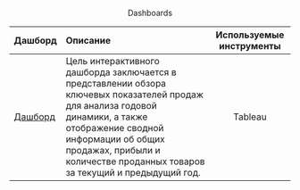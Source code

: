 <p align="center"> Dashboards </p align="center">

| **Дашборд** | **Описание** | **Используемые инструменты** |
| -------------------- | :--------------------- |:---------------------------:|
| [Дашборд](https://public.tableau.com/views/Book11_17146650398120/Dashboard12?:language=en-US&:sid=&:display_count=n&:origin=viz_share_link)| Цель интерактивного дашборда заключается в представлении обзора ключевых показателей продаж для анализа годовой динамики, а также отображение сводной информации об общих продажах, прибыли и количестве проданных товаров за текущий и предыдущий год. |Tableau |

